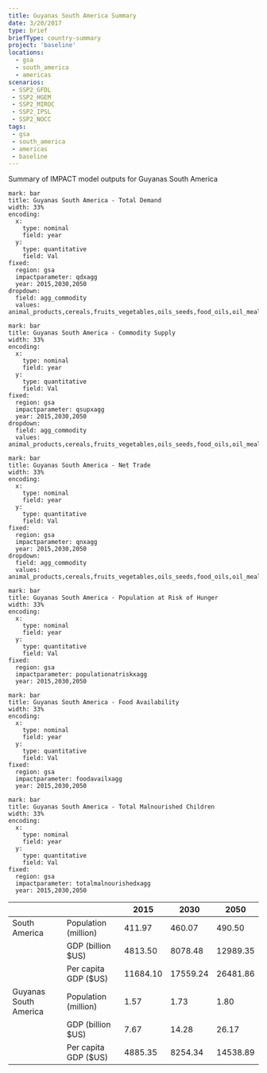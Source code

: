 ```yaml
---
title: Guyanas South America Summary
date: 3/20/2017
type: brief
briefType: country-summary
project: 'baseline'
locations:
  - gsa
  - south_america
  - americas
scenarios:
 - SSP2_GFDL
 - SSP2_HGEM
 - SSP2_MIROC
 - SSP2_IPSL
 - SSP2_NOCC
tags:
 - gsa
 - south_america
 - americas
 - baseline
---
```

Summary of IMPACT model outputs for Guyanas South America

```chart
mark: bar
title: Guyanas South America - Total Demand
width: 33%
encoding:
  x:
    type: nominal
    field: year
  y:
    type: quantitative
    field: Val
fixed:
  region: gsa
  impactparameter: qdxagg
  year: 2015,2030,2050
dropdown:
  field: agg_commodity
  values: animal_products,cereals,fruits_vegetables,oils_seeds,food_oils,oil_meals,other,pulses,roots_tubers,sugar
```

```chart
mark: bar
title: Guyanas South America - Commodity Supply
width: 33%
encoding:
  x:
    type: nominal
    field: year
  y:
    type: quantitative
    field: Val
fixed:
  region: gsa
  impactparameter: qsupxagg
  year: 2015,2030,2050
dropdown:
  field: agg_commodity
  values: animal_products,cereals,fruits_vegetables,oils_seeds,food_oils,oil_meals,other,pulses,roots_tubers,sugar
```

```chart
mark: bar
title: Guyanas South America - Net Trade
width: 33%
encoding:
  x:
    type: nominal
    field: year
  y:
    type: quantitative
    field: Val
fixed:
  region: gsa
  impactparameter: qnxagg
  year: 2015,2030,2050
dropdown:
  field: agg_commodity
  values: animal_products,cereals,fruits_vegetables,oils_seeds,food_oils,oil_meals,other,pulses,roots_tubers,sugar
```

```chart
mark: bar
title: Guyanas South America - Population at Risk of Hunger
width: 33%
encoding:
  x:
    type: nominal
    field: year
  y:
    type: quantitative
    field: Val
fixed:
  region: gsa
  impactparameter: populationatriskxagg
  year: 2015,2030,2050
```

```chart
mark: bar
title: Guyanas South America - Food Availability
width: 33%
encoding:
  x:
    type: nominal
    field: year
  y:
    type: quantitative
    field: Val
fixed:
  region: gsa
  impactparameter: foodavailxagg
  year: 2015,2030,2050
```

```chart
mark: bar
title: Guyanas South America - Total Malnourished Children
width: 33%
encoding:
  x:
    type: nominal
    field: year
  y:
    type: quantitative
    field: Val
fixed:
  region: gsa
  impactparameter: totalmalnourishedxagg
  year: 2015,2030,2050
```

|   |   | 2015 | 2030 | 2050 |
|---|---|---|---|---|
| South America | Population (million) | 411.97 | 460.07 | 490.50 |
|  | GDP (billion $US) | 4813.50 | 8078.48 | 12989.35 |
|  | Per capita GDP ($US) | 11684.10 | 17559.24 | 26481.86 |
| Guyanas South America | Population (million) | 1.57 | 1.73 | 1.80 |
|  | GDP (billion $US) | 7.67 | 14.28 | 26.17 |
|  | Per capita GDP ($US) | 4885.35| 8254.34| 14538.89|